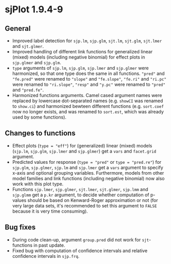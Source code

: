 # sjPlot 1.9.4-9

## General

* Improved label detection for `sjp.lm`, `sjp.glm`, `sjt.lm`, `sjt.glm`, `sjt.lmer` and `sjt.glmer`.
* Improved handling of different link functions for generalized linear (mixed) models (including negative binomial) for effect plots in `sjp.glmer` and `sjp.glm`.
* `type` arguments of `sjp.lm`, `sjp.glm`, `sjp.lmer` and `sjp.glmer` were harmonized, so that one type does the same in all functions. `"pred"` and `"fe.pred"` were renamed to `"slope"` and `"fe.slope"`, `"fe.ri"` and `"ri.pc"` were renamed to `"ri.slope"`, `"resp"` and `"y.pc"` were renamed to `"pred"` and `"pred.fe"`.
* Harmonized functions arguments. Camel cased argument names were replaced by lowercase dot-separated names (e.g. `showCI` was renamed to `show.ci`) and harmonized bewteen different functions (e.g. `sort.coef` now no longer exists, and was renamed to `sort.est`, which was already used by some functions).

## Changes to functions

* Effect plots (`type = "eff"`) for (generalized) linear (mixed) models (`sjp.lm`, `sjp.glm`, `sjp.lmer` and `sjp.glmer`) get a `vars` and `facet.grid` argument.
* Predicted values for response (`type = "pred"` or `type = "pred.re"`) for `sjp.glm`, `sjp.glmer`, `sjp.lm` and `sjp.lmer` get a `vars` argument to specify x-axis and optional grouping variables. Furthermore, models from other model families and link functions (including negative binomial) now also work with this plot type.
* Functions `sjp.lmer`, `sjp.glmer`, `sjt.lmer`, `sjt.glmer`, `sjp.lmm` and `sjp.glmm` get a `p.kr` argument, to decide whether computation of p-values should be based on Kenward-Roger approximation or not (for very large data sets, it's recommended to set this argument to `FALSE` because it is very time consuming).

## Bug fixes

* During code clean-up, argument `group.pred` did not work for `sjt`-functions in past update.
* Fixed bug with computation of confidence intervals and relative confidence intervals in `sjp.frq`.